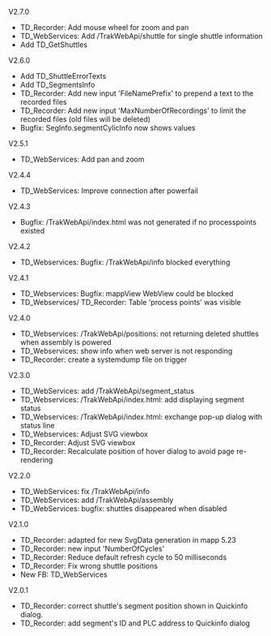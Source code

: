 V2.7.0
- TD_Recorder: Add mouse wheel for zoom and pan
- TD_WebServices: Add /TrakWebApi/shuttle for single shuttle information
- Add TD_GetShuttles

V2.6.0
- Add TD_ShuttleErrorTexts
- Add TD_SegmentsInfo
- TD_Recorder: Add new input 'FileNamePrefix' to prepend a text to the recorded files
- TD_Recorder: Add new input 'MaxNumberOfRecordings' to limit the recorded files (old files will be deleted)  
- Bugfix: SegInfo.segmentCylicInfo now shows values

V2.5.1
- TD_WebServices: Add pan and zoom

V2.4.4
- TD_WebServices: Improve connection after powerfail

V2.4.3
- Bugfix: /TrakWebApi/index.html was not generated if no processpoints existed

V2.4.2
- TD_Webservices: Bugfix: /TrakWebApi/info blocked everything

V2.4.1
- TD_Webservices: Bugfix: mappView WebView could be blocked
- TD_Webservices/ TD_Recorder: Table 'process points' was visible

V2.4.0
- TD_Webservices: /TrakWebApi/positions: not returning deleted shuttles when assembly is powered
- TD_Webservices: show info when web server is not responding
- TD_Recorder: create a systemdump file on trigger

V2.3.0
- TD_WebServices: add /TrakWebApi/segment_status
- TD_Webservices: /TrakWebApi/index.html: add displaying segment status
- TD_Webservices: /TrakWebApi/index.html: exchange pop-up dialog with status line
- TD_Webservices: Adjust SVG viewbox
- TD_Recorder: Adjust SVG viewbox
- TD_Recorder: Recalculate position of hover dialog to avoid page re-rendering

V2.2.0
- TD_WebServices: fix /TrakWebApi/info
- TD_WebServices: add /TrakWebApi/assembly
- TD_WebServices: bugfix: shuttles disappeared when disabled

V2.1.0
- TD_Recorder: adapted for new SvgData generation in mapp 5.23
- TD_Recorder: new input 'NumberOfCycles'
- TD_Recorder: Reduce default refresh cycle to 50 milliseconds
- TD_Recorder: Fix wrong shuttle positions
- New FB: TD_WebServices


V2.0.1
- TD_Recorder: correct shuttle's segment position shown in Quickinfo dialog.
- TD_Recorder: add segment's ID and PLC address to Quickinfo dialog











